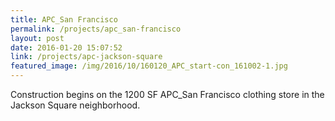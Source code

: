 ```yaml
---
title: APC_San Francisco
permalink: /projects/apc_san-francisco
layout: post
date: 2016-01-20 15:07:52
link: /projects/apc-jackson-square
featured_image: /img/2016/10/160120_APC_start-con_161002-1.jpg
---
```


Construction begins on the 1200 SF APC_San Francisco clothing store in the Jackson Square neighborhood.
